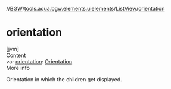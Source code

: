 //[BGW](../../../index.md)/[tools.aqua.bgw.elements.uielements](../index.md)/[ListView](index.md)/[orientation](orientation.md)



# orientation  
[jvm]  
Content  
var [orientation](orientation.md): [Orientation](../-orientation/index.md)  
More info  


Orientation in which the children get displayed.

  



